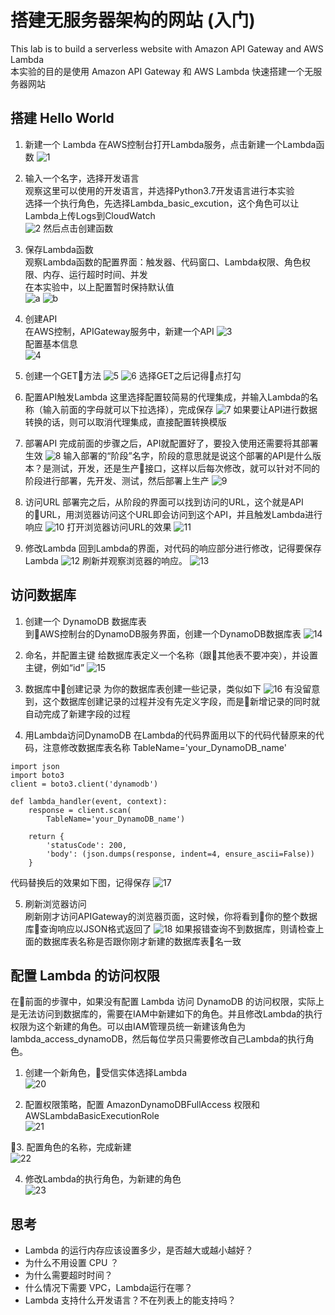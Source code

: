 # 搭建无服务器架构的网站 (入门)  
This lab is to build a serverless website with Amazon API Gateway and AWS Lambda  
本实验的目的是使用 Amazon API Gateway 和 AWS Lambda 快速搭建一个无服务器网站  

## 搭建 Hello World

1. 新建一个 Lambda 
在AWS控制台打开Lambda服务，点击新建一个Lambda函数
![1](./img/img01.png)
  
2. 输入一个名字，选择开发语言  
观察这里可以使用的开发语言，并选择Python3.7开发语言进行本实验  
选择一个执行角色，先选择Lambda_basic_excution，这个角色可以让Lambda上传Logs到CloudWatch  
![2](./img/img02.png)
然后点击创建函数  

3. 保存Lambda函数  
观察Lambda函数的配置界面：触发器、代码窗口、Lambda权限、角色权限、内存、运行超时时间、并发  
在本实验中，以上配置暂时保持默认值  
![a](./img/imga.png)
![b](./img/imgb.png)

4. 创建API  
在AWS控制，APIGateway服务中，新建一个API
![3](./img/img03.png)  
配置基本信息  
![4](./img/img04.png)

5. 创建一个GET方法
![5](./img/img05.png)
![6](./img/img06.png)
选择GET之后记得点打勾

6. 配置API触发Lambda
这里选择配置较简易的代理集成，并输入Lambda的名称（输入前面的字母就可以下拉选择），完成保存
![7](./img/img07.png)
如果要让API进行数据转换的话，则可以取消代理集成，直接配置转换模版  

7. 部署API
完成前面的步骤之后，API就配置好了，要投入使用还需要将其部署生效
![8](./img/img08.png)
输入部署的“阶段”名字，阶段的意思就是说这个部署的API是什么版本？是测试，开发，还是生产接口，这样以后每次修改，就可以针对不同的阶段进行部署，先开发、测试，然后部署上生产
![9](./img/img09.png)

8. 访问URL
部署完之后，从阶段的界面可以找到访问的URL，这个就是API的URL，用浏览器访问这个URL即会访问到这个API，并且触发Lambda进行响应
![10](./img/img10.png)
打开浏览器访问URL的效果
![11](./img/img11.png)

9. 修改Lambda
回到Lambda的界面，对代码的响应部分进行修改，记得要保存Lambda
![12](./img/img12.png)
刷新并观察浏览器的响应。
![13](./img/img13.png)


## 访问数据库

1. 创建一个 DynamoDB 数据库表  
到AWS控制台的DynamoDB服务界面，创建一个DynamoDB数据库表
![14](./img/img14.png)

2. 命名，并配置主键
给数据库表定义一个名称（跟其他表不要冲突），并设置主键，例如“id”
![15](./img/img15.png)   

1. 数据库中创建记录
为你的数据库表创建一些记录，类似如下
![16](./img/img16.png)
有没留意到，这个数据库创建记录的过程并没有先定义字段，而是新增记录的同时就自动完成了新建字段的过程  

1. 用Lambda访问DynamoDB
在Lambda的代码界面用以下的代码代替原来的代码，注意修改数据库表名称 TableName='your_DynamoDB_name'
```
import json
import boto3
client = boto3.client('dynamodb')

def lambda_handler(event, context):
    response = client.scan(
        TableName='your_DynamoDB_name')
    
    return {
        'statusCode': 200,
        'body': (json.dumps(response, indent=4, ensure_ascii=False))
    }
```
代码替换后的效果如下图，记得保存
![17](./img/img17.png)

5. 刷新浏览器访问  
刷新刚才访问APIGateway的浏览器页面，这时候，你将看到你的整个数据库查询响应以JSON格式返回了
![18](./img/img18.png)
如果报错查询不到数据库，则请检查上面的数据库表名称是否跟你刚才新建的数据库表名一致

## 配置 Lambda 的访问权限  
在前面的步骤中，如果没有配置 Lambda 访问 DynamoDB 的访问权限，实际上是无法访问到数据库的，需要在IAM中新建如下的角色。并且修改Lambda的执行权限为这个新建的角色。可以由IAM管理员统一新建该角色为lambda_access_dynamoDB，然后每位学员只需要修改自己Lambda的执行角色。

1. 创建一个新角色，受信实体选择Lambda  
![20](./img/img20.png)

2. 配置权限策略，配置 AmazonDynamoDBFullAccess 权限和 AWSLambdaBasicExecutionRole  
![21](./img/img21.png)

3. 配置角色的名称，完成新建  
![22](./img/img22.png)

4. 修改Lambda的执行角色，为新建的角色  
![23](./img/img23.png)

## 思考  

* Lambda 的运行内存应该设置多少，是否越大或越小越好？
* 为什么不用设置 CPU ？
* 为什么需要超时时间？
* 什么情况下需要 VPC，Lambda运行在哪？
* Lambda 支持什么开发语言？不在列表上的能支持吗？